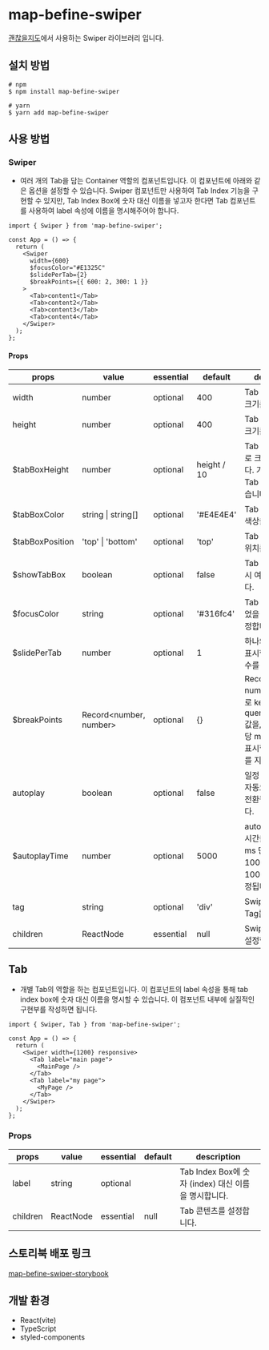# map-befine-swiper

[괜찮을지도](https://github.com/woowacourse-teams/2023-map-befine)에서 사용하는 Swiper 라이브러리 입니다.

## 설치 방법

    # npm
    $ npm install map-befine-swiper

    # yarn
    $ yarn add map-befine-swiper

## 사용 방법

### Swiper

- 여러 개의 Tab을 담는 Container 역할의 컴포넌트입니다. 이 컴포넌트에 아래와 같은 옵션을 설정할 수 있습니다. Swiper 컴포넌트만 사용하여 Tab Index 기능을 구현할 수 있지만, Tab Index Box에 숫자 대신 이름을 넣고자 한다면 Tab 컴포넌트를 사용하여 label 속성에 이름을 명시해주어야 합니다.

```tsx
import { Swiper } from 'map-befine-swiper';

const App = () => {
  return (
    <Swiper
      width={600}
      $focusColor="#E1325C"
      $slidePerTab={2}
      $breakPoints={{ 600: 2, 300: 1 }}
    >
      <Tab>content1</Tab>
      <Tab>content2</Tab>
      <Tab>content3</Tab>
      <Tab>content4</Tab>
    </Swiper>
  );
};
```

#### Props

| props           | value                  | essential | default     | description                                                                                                              |
| --------------- | ---------------------- | --------- | ----------- | ------------------------------------------------------------------------------------------------------------------------ |
| width           | number                 | optional  | 400         | Tab Layout 가로 크기를 설정합니다.                                                                                       |
| height          | number                 | optional  | 400         | Tab Layout 세로 크기를 설정합니다.                                                                                       |
| $tabBoxHeight   | number                 | optional  | height / 10 | Tab index box 세로 크기를 설정합니다. 가로 크기는 Tab Layout과 같습니다.                                                 |
| $tabBoxColor    | string \| string[]     | optional  | '#E4E4E4'   | Tab index box 의 색상을 지정합니다.                                                                                      |
| $tabBoxPosition | 'top' \| 'bottom'      | optional  | 'top'       | Tab index box 의 위치를 지정합니다.                                                                                      |
| $showTabBox     | boolean                | optional  | false       | Tab index box 표시 여부를 설정합니다.                                                                                    |
| $focusColor     | string                 | optional  | '#316fc4'   | Tab 이 포커스 되었을 때 색상을 설정합니다.                                                                               |
| $slidePerTab    | number                 | optional  | 1           | 하나의 Tab 에서 표시할 slide의 개수를 지정합니다.                                                                        |
| $breakPoints    | Record<number, number> | optional  | {}          | Record<number, number> 타입으로 key에 media query maxWidth 값을, value에 해당 maxWidth에 표시할 slide 개수를 지정합니다. |
| autoplay        | boolean                | optional  | false       | 일정 시간이 되면 자동으로 Tab 이 전환될 지 설정합니다.                                                                   |
| $autoplayTime   | number                 | optional  | 5000        | autoplay 딜레이 시간을 설정합니다. ms 단위이며 1000 미만의 값은 1000으로 자동 지정됩니다.                                |
| tag             | string                 | optional  | 'div'       | Swiper의 DOM Tag를 설정합니다.                                                                                           |
| children        | ReactNode              | essential | null        | Swiper 콘텐츠를 설정합니다.                                                                                              |

## Tab

- 개별 Tab의 역할을 하는 컴포넌트입니다. 이 컴포넌트의 label 속성을 통해 tab index box에 숫자 대신 이름을 명시할 수 있습니다. 이 컴포넌트 내부에 실질적인 구현부를 작성하면 됩니다.

```tsx
import { Swiper, Tab } from 'map-befine-swiper';

const App = () => {
  return (
    <Swiper width={1200} responsive>
      <Tab label="main page">
        <MainPage />
      </Tab>
      <Tab label="my page">
        <MyPage />
      </Tab>
    </Swiper>
  );
};
```

### Props

| props    | value     | essential | default | description                                          |
| -------- | --------- | --------- | ------- | ---------------------------------------------------- |
| label    | string    | optional  |         | Tab Index Box에 숫자 (index) 대신 이름을 명시합니다. |
| children | ReactNode | essential | null    | Tab 콘텐츠를 설정합니다.                             |

## 스토리북 배포 링크

[map-befine-swiper-storybook](https://65127eae0e98643d69097dab-rwuomozbje.chromatic.com/?path=/docs/components-swiper--docs)

## 개발 환경

- React(vite)
- TypeScript
- styled-components
